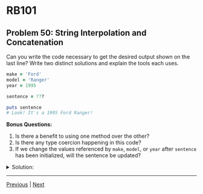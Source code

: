 # RB101
## Problem 50: String Interpolation and Concatenation

Can you write the code necessary to get the desired output shown on the last line? Write two distinct solutions and explain the tools each uses.

```ruby
make = 'Ford'
model = 'Ranger'
year = 1995

sentence = ???

puts sentence
# Look! It's a 1995 Ford Ranger!
```

**Bonus Questions:**
1. Is there a benefit to using one method over the other?
2. Is there any type coercion happening in this code?
3. If we change the values referenced by `make`, `model`, or `year` after `sentence` has been initialized, will the sentence be updated?

<details>
<summary>Solution:</summary>

**Solution 1: String interpolation**
```ruby
sentence = "Look! It's a #{year} #{make} #{model}!"
```

String interpolation uses `#{}` inside double quotes to embed expressions. Ruby automatically calls `.to_s` on the values.

**Solution 2: String concatenation**
```ruby
sentence = "Look! It's a " + year.to_s + " " + make + " " + model + "!"
```

String concatenation uses the `+` operator to join strings together. Must explicitly convert non-strings using `.to_s`.

**Bonus Answers:**

**Bonus 1**: String interpolation is generally preferred:
- More readable and concise
- Automatic type conversion
- Better performance (creates one string object)
- Works with any expression: `"Sum: #{a + b}"`

Concatenation advantages:
- More explicit about types
- Easier to see exactly what's being added

**Bonus 2**: Yes! Type coercion is happening:

With interpolation:
```ruby
"The year is #{year}"  # year (integer) is coerced to string automatically
```

With concatenation:
```ruby
"The year is " + year.to_s  # Explicit coercion with .to_s
# "The year is " + year  # => TypeError! Can't concatenate integer
```

**Bonus 3**: No, the sentence will not be updated. Strings are evaluated when created:

```ruby
make = 'Ford'
sentence = "Car: #{make}"
make = 'Toyota'
puts sentence  # => "Car: Ford" (not "Car: Toyota")
```

However, if `sentence` were a *method* instead of a variable, it could return updated values:
```ruby
make = 'Ford'
def sentence
  "Car: #{make}"
end

make = 'Toyota'
puts sentence  # Would need access to make variable (would cause error as written)
```

Better example with method:
```ruby
def sentence(make, model, year)
  "Look! It's a #{year} #{make} #{model}!"
end

make = 'Ford'
puts sentence(make, 'Ranger', 1995)  # Uses current value of make
```

</details>

---

[Previous](49.md) | [Next](51.md)

